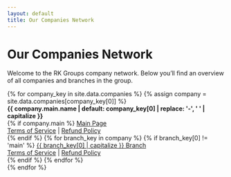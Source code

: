 ```yaml
---
layout: default
title: Our Companies Network
---
```



# Our Companies Network

Welcome to the RK Groups company network. Below you’ll find an overview of all companies and branches in the group.

<div class="row">
  {% for company_key in site.data.companies %}
    {% assign company = site.data.companies[company_key[0]] %}
    <div class="col-md-6">
      <div class="panel panel-default">
        <div class="panel-heading"><strong>{{ company.main.name | default: company_key[0] | replace: '-', ' ' | capitalize }}</strong></div>
        <div class="panel-body">
          {% if company.main %}
            <a href="/companies/{{ company_key[0] }}/">Main Page</a><br>
            <a href="/companies/{{ company_key[0] }}/terms.md">Terms of Service</a> | <a href="/companies/{{ company_key[0] }}/refund-policy.md">Refund Policy</a><br>
          {% endif %}
          {% for branch_key in company %}
            {% if branch_key[0] != 'main' %}
              <a href="/companies/{{ company_key[0] }}/{{ branch_key[0] }}/">{{ branch_key[0] | capitalize }} Branch</a><br>
              <a href="/companies/{{ company_key[0] }}/{{ branch_key[0] }}/terms.md">Terms of Service</a> | <a href="/companies/{{ company_key[0] }}/{{ branch_key[0] }}/refund-policy.md">Refund Policy</a><br>
            {% endif %}
          {% endfor %}
        </div>
      </div>
    </div>
  {% endfor %}
</div>
